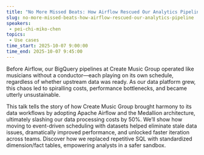 ```yaml
---
title: "No More Missed Beats: How Airflow Rescued Our Analytics Pipeline"
slug: no-more-missed-beats-how-airflow-rescued-our-analytics-pipeline
speakers:
 - pei-chi-miko-chen
topics:
 - Use cases
time_start: 2025-10-07 9:00:00
time_end: 2025-10-07 9:45:00
---
```


Before Airflow, our BigQuery pipelines at Create Music Group operated like musicians without a conductor—each playing on its own schedule, regardless of whether upstream data was ready. As our data platform grew, this chaos led to spiralling costs, performance bottlenecks, and became utterly unsustainable.

This talk tells the story of how Create Music Group brought harmony to its data workflows by adopting Apache Airflow and the Medallion architecture, ultimately slashing our data processing costs by 50%. We’ll show how moving to event-driven scheduling with datasets helped eliminate stale data issues, dramatically improved performance, and unlocked faster iteration across teams. Discover how we replaced repetitive SQL with standardized dimension/fact tables, empowering analysts in a safer sandbox.